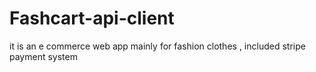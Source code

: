 # Fashcart-api-client
it is an e commerce web app mainly for fashion clothes , included stripe payment system
